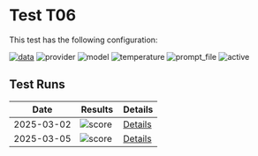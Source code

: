 # Test T06

This test has the following configuration:

<a href="/benchmarks/test_benchmark2"><img src="https://img.shields.io/badge/data-test_benchmark2-lightgrey" alt="data"></a>&nbsp;<img src="https://img.shields.io/badge/provider-anthropic-green" alt="provider">&nbsp;<img src="https://img.shields.io/badge/model-claude--3--5--sonnet--20241022-blue" alt="model">&nbsp;<img src="https://img.shields.io/badge/temperature-0.5-7fff00" alt="temperature">&nbsp;<img src="https://img.shields.io/badge/prompt_file-a_prompt.txt-lightgrey" alt="prompt_file">&nbsp;<img src="https://img.shields.io/badge/active-yes-brightgreen" alt="active">


## Test Runs

<script src="https://code.jquery.com/jquery-3.6.0.min.js"></script>
<link rel="stylesheet" href="https://cdn.datatables.net/1.13.6/css/jquery.dataTables.min.css">
<script src="https://cdn.datatables.net/1.13.6/js/jquery.dataTables.min.js"></script><style>
    /* Square styles */
    .test-rectangle {
        display: inline-block;
        height: 20px;
        border-radius: 3px;
        text-align: center;
        line-height: 20px;
        font-size: 10px;
        font-weight: regular;
        color: white;
        padding: 0 5px;
        white-space: nowrap;
        overflow: hidden;
        text-overflow: ellipsis;
    }
    .test-square {
        display: inline-block;
        width: 30px;
        height: 20px;
        border-radius: 3px;
        text-align: center;
        line-height: 20px;
        font-size: 12px;
        font-weight: bold;
        color: white;
    }
</style>
<table id="data-table" class="display">
  <thead><tr>
    <th>Date</th>
    <th>Results</th>
    <th>Details</th>

  </tr></thead>
  <tbody>
<tr>
    <td>2025-03-02</td>
    <td><img src="https://img.shields.io/badge/score-niy-brightgreen" alt="score">&nbsp;</td>
    <td><a href='/archive/2025-03-02/T06'>Details</a></td>
</tr>
<tr>
    <td>2025-03-05</td>
    <td><img src="https://img.shields.io/badge/score-niy-brightgreen" alt="score">&nbsp;</td>
    <td><a href='/archive/2025-03-05/T06'>Details</a></td>
</tr>

  </tbody>
</table>

<script>
  $(document).ready(function() {
    $('#data-table').DataTable({
      "paging": true,
      "searching": true,
      "ordering": true,
      "info": true,
      "lengthMenu": [[10, 20, -1], [10, 20, "All"]],
    });
  });
</script>
